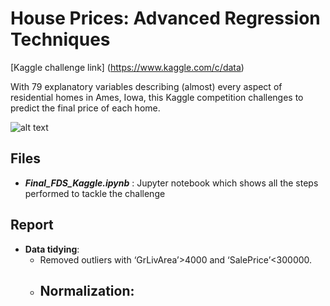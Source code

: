 # House Prices: Advanced Regression Techniques

[Kaggle challenge link] (https://www.kaggle.com/c/data)

With 79 explanatory variables describing (almost) every aspect of residential homes in Ames, Iowa, this Kaggle competition challenges to predict the final price of each home.

![alt text](https://olegleyz.github.io/images/header.jpg)

## Files

* ***Final_FDS_Kaggle.ipynb*** : Jupyter notebook which shows all the steps performed to tackle the challenge

## Report

* **Data tidying**:
    + Removed outliers with ‘GrLivArea’>4000 and ‘SalePrice’<300000.
    + Normalization:
        - 
